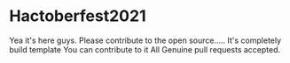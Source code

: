 # Hactoberfest2021
Yea it's here guys. Please contribute to the open source.....
It's completely build template
You can contribute to it
All Genuine pull requests accepted.
